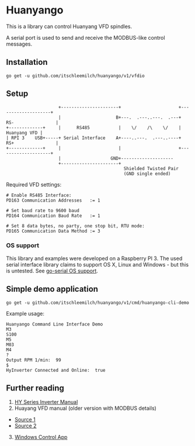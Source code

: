 # Huanyango

This is a library can control Huanyang VFD spindles.

A serial port is used to send and receive the MODBUS-like control messages.

## Installation

```
go get -u github.com/itschleemilch/huanyango/v1/vfdio
```

## Setup

```
                    +----------------------+                      +--------------------+
                    |                     B+---.  .---..---.  .---+ RS-                |
+-------------+     |      RS485           |    \/    /\    \/    |       Huanyang VFD |
| RPI 3    USB+-----+ Serial Interface    A+----..---.  .---..----+ RS+                |
+-------------+     |                      |                      +--------------------+
                    |                   GND+--------------------
                    +----------------------+
                                             Shielded Twisted Pair
                                             (GND single ended)
```

Required VFD settings:

```
# Enable RS485 Interface:
PD163 Communication Addresses   := 1

# Set baud rate to 9600 baud
PD164 Communication Baud Rate   := 1

# Set 8 data bytes, no party, one stop bit, RTU mode:
PD165 Communication Data Method := 3
```


### OS support

This library and examples were developed on a Raspberry PI 3. The used serial interface library claims to support OS X, Linux and Windows - but this is untested. See [go-serial OS support](https://github.com/jacobsa/go-serial/blob/master/README.markdown#os-support).

## Simple demo application

```
go get -u github.com/itschleemilch/huanyango/v1/cmd/huanyango-cli-demo
```
Example usage:

```
Huanyango Command Line Interface Demo
M3
S100
M5
M03
M4
?
Output RPM 1/min:  99
$
HyInverter Connected and Online:  true
```

## Further reading

1. [HY Series Inverter Manual](http://www.hy-electrical.com/bf/inverter.pdf)
2. Huayang VFD manual (older version with MODBUS details)
  - [Source 1](http://www.exoror.com/datasheet/VFD.pdf)
  - [Source 2](https://github.com/jasonwebb/tc-maker-4x4-router/blob/master/docs/spindle-and-coolant-system/Huanyang%20HY02D223B%20VFD%20manual.pdf)
3. [Windows Control App](https://github.com/GilchristT/SpindleTalker2)

